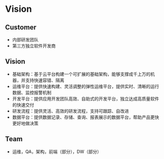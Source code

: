 Vision
======

Customer
--------
* 内部研发团队
* 第三方独立软件开发商

Vision
------
* 基础架构：基于云平台构建一个可扩展的基础架构，能够支撑成千上万的机器，并支持快速容错、隔离
* 运维平台：提供快速构建、灵活调整的弹性运维平台，提供实时、清晰的运行数据、监控报警机制
* 开发平台：提供应用开发团队高效、自助式的开发平台，独立达成高质量软件的快速交付
* 研发流程：提供灵活、高效的研发流程，支持可跟踪、自改进
* 数据平台：提供数据记录、存储、查询、报表展示的数据平台，帮助产品更快更好地做决策

Team
----
* 运维，QA，架构，前端（部分），DW（部分）



